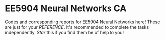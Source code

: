 # EE5904 Neural Networks CA
Codes and corresponding reports for EE5904 Neural Networks here! 
These are just for your _REFERENCE_. It's recommended to complete the tasks independently. 
*Star* this if you find them be of help to you!
